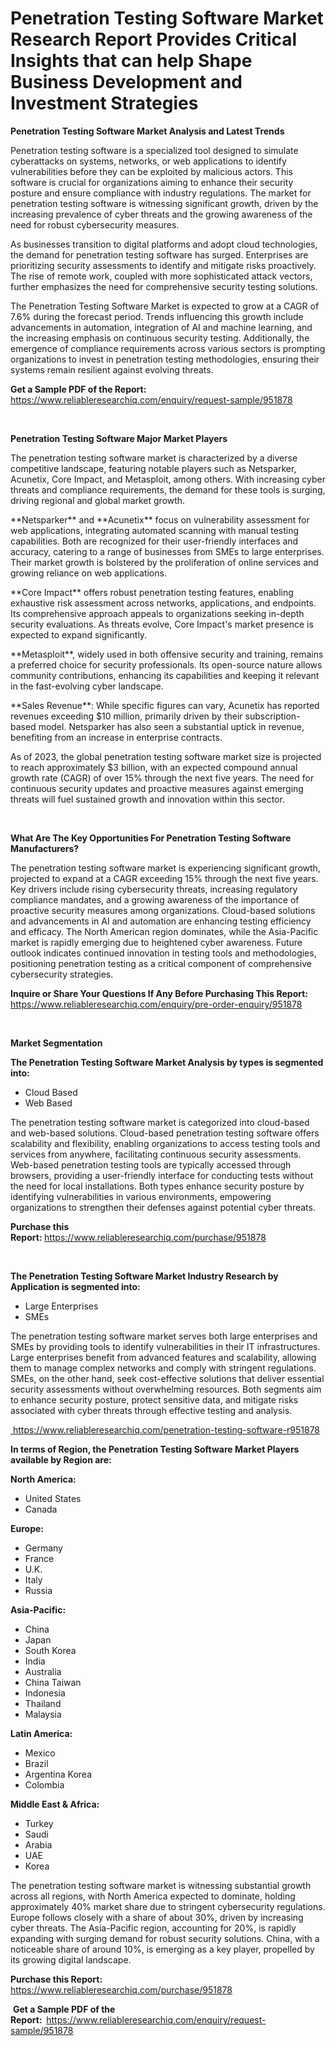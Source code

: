 <p><h1>Penetration Testing Software Market Research Report Provides Critical Insights that can help Shape Business Development and Investment Strategies</h1></p><p><strong>Penetration Testing Software Market Analysis and Latest Trends</strong></p>
<p><p>Penetration testing software is a specialized tool designed to simulate cyberattacks on systems, networks, or web applications to identify vulnerabilities before they can be exploited by malicious actors. This software is crucial for organizations aiming to enhance their security posture and ensure compliance with industry regulations. The market for penetration testing software is witnessing significant growth, driven by the increasing prevalence of cyber threats and the growing awareness of the need for robust cybersecurity measures.</p><p>As businesses transition to digital platforms and adopt cloud technologies, the demand for penetration testing software has surged. Enterprises are prioritizing security assessments to identify and mitigate risks proactively. The rise of remote work, coupled with more sophisticated attack vectors, further emphasizes the need for comprehensive security testing solutions.</p><p>The Penetration Testing Software Market is expected to grow at a CAGR of 7.6% during the forecast period. Trends influencing this growth include advancements in automation, integration of AI and machine learning, and the increasing emphasis on continuous security testing. Additionally, the emergence of compliance requirements across various sectors is prompting organizations to invest in penetration testing methodologies, ensuring their systems remain resilient against evolving threats.</p></p>
<p><strong>Get a Sample PDF of the Report:&nbsp;</strong> <a href="https://www.reliableresearchiq.com/enquiry/request-sample/951878?utm_campaign=2769&utm_medium=2&utm_source=Github&utm_content=ia&utm_term=17042025&utm_id=penetration-testing-software">https://www.reliableresearchiq.com/enquiry/request-sample/951878</a></p>
<p>&nbsp;</p>
<p><strong>Penetration Testing Software Major Market Players</strong></p>
<p><p>The penetration testing software market is characterized by a diverse competitive landscape, featuring notable players such as Netsparker, Acunetix, Core Impact, and Metasploit, among others. With increasing cyber threats and compliance requirements, the demand for these tools is surging, driving regional and global market growth.</p><p>**Netsparker** and **Acunetix** focus on vulnerability assessment for web applications, integrating automated scanning with manual testing capabilities. Both are recognized for their user-friendly interfaces and accuracy, catering to a range of businesses from SMEs to large enterprises. Their market growth is bolstered by the proliferation of online services and growing reliance on web applications.</p><p>**Core Impact** offers robust penetration testing features, enabling exhaustive risk assessment across networks, applications, and endpoints. Its comprehensive approach appeals to organizations seeking in-depth security evaluations. As threats evolve, Core Impact's market presence is expected to expand significantly.</p><p>**Metasploit**, widely used in both offensive security and training, remains a preferred choice for security professionals. Its open-source nature allows community contributions, enhancing its capabilities and keeping it relevant in the fast-evolving cyber landscape.</p><p>**Sales Revenue**: While specific figures can vary, Acunetix has reported revenues exceeding $10 million, primarily driven by their subscription-based model. Netsparker has also seen a substantial uptick in revenue, benefiting from an increase in enterprise contracts.</p><p>As of 2023, the global penetration testing software market size is projected to reach approximately $3 billion, with an expected compound annual growth rate (CAGR) of over 15% through the next five years. The need for continuous security updates and proactive measures against emerging threats will fuel sustained growth and innovation within this sector.</p></p>
<p>&nbsp;</p>
<p><strong>What Are The Key Opportunities For Penetration Testing Software Manufacturers?</strong></p>
<p><p>The penetration testing software market is experiencing significant growth, projected to expand at a CAGR exceeding 15% through the next five years. Key drivers include rising cybersecurity threats, increasing regulatory compliance mandates, and a growing awareness of the importance of proactive security measures among organizations. Cloud-based solutions and advancements in AI and automation are enhancing testing efficiency and efficacy. The North American region dominates, while the Asia-Pacific market is rapidly emerging due to heightened cyber awareness. Future outlook indicates continued innovation in testing tools and methodologies, positioning penetration testing as a critical component of comprehensive cybersecurity strategies.</p></p>
<p><strong>Inquire or Share Your Questions If Any Before Purchasing This Report:</strong> <a href="https://www.reliableresearchiq.com/enquiry/pre-order-enquiry/951878?utm_campaign=2769&utm_medium=2&utm_source=Github&utm_content=ia&utm_term=17042025&utm_id=penetration-testing-software">https://www.reliableresearchiq.com/enquiry/pre-order-enquiry/951878</a></p>
<p>&nbsp;</p>
<p><strong>Market Segmentation</strong></p>
<p><strong>The Penetration Testing Software Market Analysis by types is segmented into:</strong></p>
<p><ul><li>Cloud Based</li><li>Web Based</li></ul></p>
<p><p>The penetration testing software market is categorized into cloud-based and web-based solutions. Cloud-based penetration testing software offers scalability and flexibility, enabling organizations to access testing tools and services from anywhere, facilitating continuous security assessments. Web-based penetration testing tools are typically accessed through browsers, providing a user-friendly interface for conducting tests without the need for local installations. Both types enhance security posture by identifying vulnerabilities in various environments, empowering organizations to strengthen their defenses against potential cyber threats.</p></p>
<p><strong>Purchase this Report:&nbsp;</strong><a href="https://www.reliableresearchiq.com/purchase/951878?utm_campaign=2769&utm_medium=2&utm_source=Github&utm_content=ia&utm_term=17042025&utm_id=penetration-testing-software">https://www.reliableresearchiq.com/purchase/951878</a></p>
<p>&nbsp;</p>
<p><strong>The Penetration Testing Software Market Industry Research by Application is segmented into:</strong></p>
<p><ul><li>Large Enterprises</li><li>SMEs</li></ul></p>
<p><p>The penetration testing software market serves both large enterprises and SMEs by providing tools to identify vulnerabilities in their IT infrastructures. Large enterprises benefit from advanced features and scalability, allowing them to manage complex networks and comply with stringent regulations. SMEs, on the other hand, seek cost-effective solutions that deliver essential security assessments without overwhelming resources. Both segments aim to enhance security posture, protect sensitive data, and mitigate risks associated with cyber threats through effective testing and analysis.</p></p>
<p><a href="https://www.reliableresearchiq.com/penetration-testing-software-r951878?utm_campaign=2769&utm_medium=2&utm_source=Github&utm_content=ia&utm_term=17042025&utm_id=penetration-testing-software">&nbsp;https://www.reliableresearchiq.com/penetration-testing-software-r951878</a></p>
<p><strong>In terms of Region, the Penetration Testing Software Market Players available by Region are:</strong></p>
<p>
    <p> <strong> North America: </strong>
        <ul>
            <li>United States</li>
            <li>Canada</li>
        </ul>
        </p> 
    <p> <strong> Europe: </strong>
        <ul>
            <li>Germany</li>
            <li>France</li>
            <li>U.K.</li>
            <li>Italy</li>
            <li>Russia</li>
        </ul>
        </p> 
    <p> <strong> Asia-Pacific: </strong>
        <ul>
            <li>China</li>
            <li>Japan</li>
            <li>South Korea</li>
            <li>India</li>
            <li>Australia</li>
            <li>China Taiwan</li>
            <li>Indonesia</li>
            <li>Thailand</li>
            <li>Malaysia</li>
        </ul>
        </p> 
    <p> <strong> Latin America: </strong>
        <ul>
            <li>Mexico</li>
            <li>Brazil</li>
            <li>Argentina Korea</li>
            <li>Colombia</li>
        </ul>
        </p> 
    <p> <strong> Middle East & Africa: </strong>
        <ul>
            <li>Turkey</li>
            <li>Saudi</li>
            <li>Arabia</li>
            <li>UAE</li>
            <li>Korea</li>
        </ul>
    </p>
    </p>
<p><p>The penetration testing software market is witnessing substantial growth across all regions, with North America expected to dominate, holding approximately 40% market share due to stringent cybersecurity regulations. Europe follows closely with a share of about 30%, driven by increasing cyber threats. The Asia-Pacific region, accounting for 20%, is rapidly expanding with surging demand for robust security solutions. China, with a noticeable share of around 10%, is emerging as a key player, propelled by its growing digital landscape.</p></p>
<p><strong>Purchase this Report: </strong><a href="https://www.reliableresearchiq.com/purchase/951878?utm_campaign=2769&utm_medium=2&utm_source=Github&utm_content=ia&utm_term=17042025&utm_id=penetration-testing-software">https://www.reliableresearchiq.com/purchase/951878</a></p>
<p>&nbsp;<strong>Get a Sample PDF of the Report:&nbsp;&nbsp;</strong><a href="https://www.reliableresearchiq.com/enquiry/request-sample/951878?utm_campaign=2769&utm_medium=2&utm_source=Github&utm_content=ia&utm_term=17042025&utm_id=penetration-testing-software">https://www.reliableresearchiq.com/enquiry/request-sample/951878</a></p>
<p><strong></strong></p>
<p><p></p><p></p><p></p></p>
